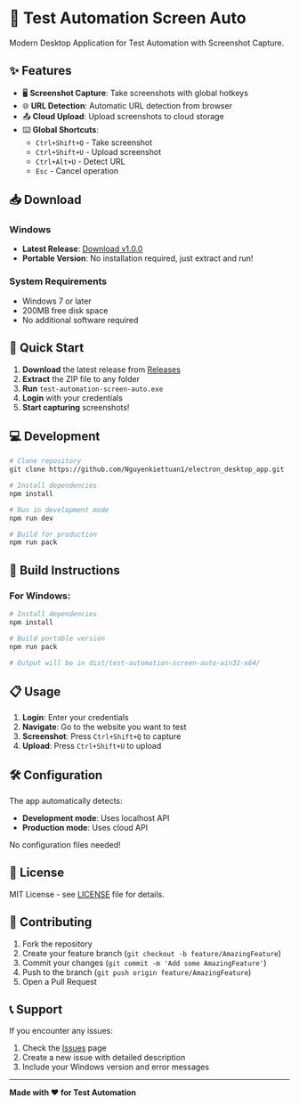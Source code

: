 # 🚀 Test Automation Screen Auto

Modern Desktop Application for Test Automation with Screenshot Capture.

## ✨ Features

- 🖥️ **Screenshot Capture**: Take screenshots with global hotkeys
- 🌐 **URL Detection**: Automatic URL detection from browser
- 📤 **Cloud Upload**: Upload screenshots to cloud storage
- ⌨️ **Global Shortcuts**: 
  - `Ctrl+Shift+Q` - Take screenshot
  - `Ctrl+Shift+U` - Upload screenshot
  - `Ctrl+Alt+U` - Detect URL
  - `Esc` - Cancel operation

## 📥 Download

### Windows
- **Latest Release**: [Download v1.0.0](https://github.com/Nguyenkiettuan1/electron_desktop_app/releases/latest)
- **Portable Version**: No installation required, just extract and run!

### System Requirements
- Windows 7 or later
- 200MB free disk space
- No additional software required

## 🚀 Quick Start

1. **Download** the latest release from [Releases](https://github.com/Nguyenkiettuan1/electron_desktop_app/releases)
2. **Extract** the ZIP file to any folder
3. **Run** `test-automation-screen-auto.exe`
4. **Login** with your credentials
5. **Start capturing** screenshots!

## 💻 Development

```bash
# Clone repository
git clone https://github.com/Nguyenkiettuan1/electron_desktop_app.git

# Install dependencies
npm install

# Run in development mode
npm run dev

# Build for production
npm run pack
```

## 🔧 Build Instructions

### For Windows:
```bash
# Install dependencies
npm install

# Build portable version
npm run pack

# Output will be in dist/test-automation-screen-auto-win32-x64/
```

## 📋 Usage

1. **Login**: Enter your credentials
2. **Navigate**: Go to the website you want to test
3. **Screenshot**: Press `Ctrl+Shift+Q` to capture
4. **Upload**: Press `Ctrl+Shift+U` to upload

## 🛠️ Configuration

The app automatically detects:
- **Development mode**: Uses localhost API
- **Production mode**: Uses cloud API

No configuration files needed!

## 📝 License

MIT License - see [LICENSE](LICENSE) file for details.

## 🤝 Contributing

1. Fork the repository
2. Create your feature branch (`git checkout -b feature/AmazingFeature`)
3. Commit your changes (`git commit -m 'Add some AmazingFeature'`)
4. Push to the branch (`git push origin feature/AmazingFeature`)
5. Open a Pull Request

## 📞 Support

If you encounter any issues:
1. Check the [Issues](https://github.com/Nguyenkiettuan1/electron_desktop_app/issues) page
2. Create a new issue with detailed description
3. Include your Windows version and error messages

---

**Made with ❤️ for Test Automation**